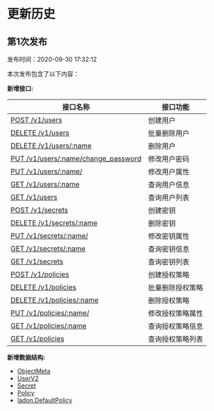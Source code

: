 # 更新历史

## 第1次发布

发布时间：2020-09-30 17:32:12

本次发布包含了以下内容：

**新增接口:**

| 接口名称                                                      | 接口功能     |
| ------------------------------------------------------------- | ------------ |
| [POST /v1/users](user.md#)                                  | 创建用户     |
| [DELETE /v1/users](user.md#批量删除用户)                    | 批量删除用户 |
| [DELETE /v1/users/:name](user.md#删除用户)                  | 删除用户     |
| [PUT /v1/users/:name/change_password](user.md#修改用户密码) | 修改用户密码 |
| [PUT /v1/users/:name/](user.md#修改用户属性)                | 修改用户属性 |
| [GET /v1/users/:name](user.md#查询用户信息)                 | 查询用户信息 |
| [GET /v1/users](user.md#查询用户列表)                       | 查询用户列表 |
| [POST /v1/secrets](secret.md#创建密钥)           | 创建密钥     |
| [DELETE /v1/secrets/:name](secret.md#删除密钥)   | 删除密钥     |
| [PUT /v1/secrets/:name/](secret.md#修改密钥属性) | 修改密钥属性 |
| [GET /v1/secrets/:name](secret.md#查询密钥信息)  | 查询密钥信息 |
| [GET /v1/secrets](secret.md#查询密钥列表)        | 查询密钥列表 |
| [POST /v1/policies](policy.md#创建授权策略)           | 创建授权策略     |
| [DELETE /v1/policies](policy.md#批量删除授权策略)     | 批量删除授权策略 |
| [DELETE /v1/policies/:name](policy.md#删除授权策略)   | 删除授权策略     |
| [PUT /v1/policies/:name/](policy.md#修改授权策略属性) | 修改授权策略属性 |
| [GET /v1/policies/:name](policy.md#查询授权策略信息)  | 查询授权策略信息 |
| [GET /v1/policies](policy.md#查询授权策略列表)        | 查询授权策略列表 |

**新增数据结构:**

- [ObjectMeta](struct.md#ObjectMeta)
- [UserV2](struct.md#UserV2)
- [Secret](struct.md#Secret)
- [Policy](struct.md#Policy)
- [ladon.DefaultPolicy](struct.md#ladon.DefaultPolicy)
